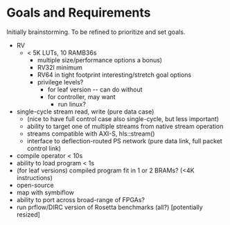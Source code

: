 # Goals and Requirements

Initially brainstorming.  To be refined to prioritize and set goals.

* RV
  * < 5K LUTs, 10 RAMB36s
       * multiple size/performance options a bonus)
       * RV32I minimum
       * RV64 in tight footprint interesting/stretch goal options
       * privilege levels?
          * for leaf version -- can do without
	      * for controller, may want
	         * run linux?
* single-cycle stream read, write (pure data case)
   *   (nice to have full control case also single-cycle, but less important)
   *  ability to target one of multiple streams from native stream operation
   *    streams compatible with AXI-S, hls::stream()
   *    interface to deflection-routed PS network  (pure data link, full packet control link)
*  compile operator < 10s
* ability to load program < 1s
*  (for leaf versions) compiled program fit in 1 or 2 BRAMs? (<4K instructions)
* open-source
*  map with symbiflow
* ability to port across broad-range of FPGAs?
* run prflow/DIRC version of Rosetta benchmarks (all?) [potentially resized]


